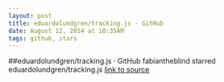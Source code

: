 ```yaml
---
layout: post
title: eduardolundgren/tracking.js · GitHub
date: August 12, 2014 at 10:35AM
tags: github, stars
---
```

##eduardolundgren/tracking.js · GitHub
fabiantheblind starred eduardolundgren/tracking.js
[link to source](http://ift.tt/1mA1pZC) 

